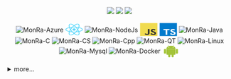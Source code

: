 <!--Hello
<h2><img src="https://emojis.slackmojis.com/emojis/images/1531849430/4246/blob-sunglasses.gif?1531849430" width="30"/> Hi 👋 , I'm MonRá! <img src="https://media.giphy.com/media/12oufCB0MyZ1Go/giphy.gif" width="50"></h2>
-->

<div>
  </p>
  <div align="center">
   <a href="https://www.facebook.com/ramon.chaib" target="_blank"><img src="https://img.shields.io/badge/-Facebook-%230077B5?style=for-the-badge&logo=facebook&logoColor=white" target="_blank"></a> 
  <a href="https://www.instagram.com/monrapps/" target="_blank"><img src="https://img.shields.io/badge/-Instagram-%23E4405F?style=for-the-badge&logo=instagram&logoColor=white" target="_blank"></a>
  <a href="https://www.linkedin.com/in/ramon-chaib-27007635/" target="_blank"><img src="https://img.shields.io/badge/-LinkedIn-%230077B5?style=for-the-badge&logo=linkedin&logoColor=white" target="_blank"></a>   
</div>
  
 <div style="display: inline_block" align="center"><br>
  <img align="center" alt="MonRa-Azure" height="30" width="40" src="https://cdn.jsdelivr.net/gh/devicons/devicon/icons/azure/azure-original.svg">
  <img align="center" alt="MonRa-React" height="30" width="40" src="https://raw.githubusercontent.com/devicons/devicon/master/icons/react/react-original.svg">
  <img align="center" alt="MonRa-NodeJs" height="30" width="40" src="https://cdn.jsdelivr.net/gh/devicons/devicon/icons/nodejs/nodejs-original.svg">
  <img align="center" alt="MonRa-Js" height="30" width="40" src="https://raw.githubusercontent.com/devicons/devicon/master/icons/javascript/javascript-original.svg">     <img align="center" alt="MonRa-Ts" height="30" width="40" src="https://raw.githubusercontent.com/devicons/devicon/master/icons/typescript/typescript-original.svg">
  <img align="center" alt="MonRa-Java" height="30" width="40" src="https://cdn.jsdelivr.net/gh/devicons/devicon/icons/java/java-original.svg">
  <img align="center" alt="MonRa-C" height="30" width="40" src="https://cdn.jsdelivr.net/gh/devicons/devicon/icons/c/c-original.svg">
  <img align="center" alt="MonRa-CS" height="30" width="40" src="https://cdn.jsdelivr.net/gh/devicons/devicon/icons/csharp/csharp-original.svg">
  <img align="center" alt="MonRa-Cpp" height="30" width="40" src="https://cdn.jsdelivr.net/gh/devicons/devicon/icons/cplusplus/cplusplus-original.svg">
  <img align="center" alt="MonRa-QT" height="30" width="40" src="https://cdn.jsdelivr.net/gh/devicons/devicon/icons/qt/qt-original.svg">
  <img align="center" alt="MonRa-Linux" height="30" width="40" src="https://cdn.jsdelivr.net/gh/devicons/devicon/icons/linux/linux-original.svg">
  <img align="center" alt="MonRa-Mysql" height="30" width="40" src="https://cdn.jsdelivr.net/gh/devicons/devicon/icons/mysql/mysql-original.svg">
  <img align="center" alt="MonRa-Docker" height="30" width="40" src="https://cdn.jsdelivr.net/gh/devicons/devicon/icons/docker/docker-original.svg">  
  <img align="center" alt="MonRa-Android" height="30" width="40" src="https://github.com/devicons/devicon/blob/master/icons/android/android-original.svg">
  
</div>
</a>

</br>
<!--
[![github activity graph](https://activity-graph.herokuapp.com/graph?username=monrapps&theme=chartreuse-dark)](https://github.com/monrapps/)
-->
<div>
<details>
      <summary>more...</summary>
      
<!--
### <img src="https://media.giphy.com/media/VgCDAzcKvsR6OM0uWg/giphy.gif" width="50"> A little more about me...  

```javascript
const monra = {
    pronouns: "He" | "Him",
    code: ["any"],
    askMeAbout: ["any"],
    technologies: {
        backEnd: {
            js: ["any"],
        },
        mobileApp: {
            native: ["Android Development"]
        },
        devOps: ["AWS", "Docker🐳", "Route53", "Nginx"],
        databases: ["mongo", "MySql", "sqlite"],
        misc: ["Firebase", "Socket.IO", "selenium", "open-cv", "php", "SuiteApp"]
    },
    architecture: ["Serverless Architecture", "Progressive web applications", "Single page applications"],
    currentFocus: "Building Robots to ease opertations",
    funFact: "There are two ways to write error-free programs; only the third one works"
};
```
-->

---
<!--START_SECTION:waka-->
![Code Time](http://img.shields.io/badge/Code%20Time-511%20hrs%2036%20mins-blue)

![Profile Views](http://img.shields.io/badge/Profile%20Views-0-blue)

![Lines of code](https://img.shields.io/badge/From%20Hello%20World%20I%27ve%20Written-69.1%20thousand%20lines%20of%20code-blue)

**🐱 My GitHub Data** 

> 📦 34.6 kB Used in GitHub's Storage 
 > 
> 🏆 809 Contributions in the Year 2024
 > 
> 🚫 Not Opted to Hire
 > 
> 📜 24 Public Repositories 
 > 
> 🔑 17 Private Repositories 
 > 
**I'm an Early 🐤** 

```text
🌞 Morning                468 commits         █████████░░░░░░░░░░░░░░░░   37.53 % 
🌆 Daytime                723 commits         ██████████████░░░░░░░░░░░   57.98 % 
🌃 Evening                56 commits          █░░░░░░░░░░░░░░░░░░░░░░░░   04.49 % 
🌙 Night                  0 commits           ░░░░░░░░░░░░░░░░░░░░░░░░░   00.00 % 
```
📅 **I'm Most Productive on Tuesday** 

```text
Monday                   210 commits         ████░░░░░░░░░░░░░░░░░░░░░   16.84 % 
Tuesday                  332 commits         ███████░░░░░░░░░░░░░░░░░░   26.62 % 
Wednesday                196 commits         ████░░░░░░░░░░░░░░░░░░░░░   15.72 % 
Thursday                 267 commits         █████░░░░░░░░░░░░░░░░░░░░   21.41 % 
Friday                   195 commits         ████░░░░░░░░░░░░░░░░░░░░░   15.64 % 
Saturday                 47 commits          █░░░░░░░░░░░░░░░░░░░░░░░░   03.77 % 
Sunday                   0 commits           ░░░░░░░░░░░░░░░░░░░░░░░░░   00.00 % 
```


📊 **This Week I Spent My Time On** 

```text
🕑︎ Time Zone: America/Sao_Paulo

💬 Programming Languages: 
TypeScript               3 hrs 3 mins        ████████████░░░░░░░░░░░░░   47.49 % 
C++                      1 hr 11 mins        █████░░░░░░░░░░░░░░░░░░░░   18.52 % 
Markdown                 1 hr 6 mins         ████░░░░░░░░░░░░░░░░░░░░░   17.28 % 
YAML                     25 mins             ██░░░░░░░░░░░░░░░░░░░░░░░   06.49 % 
Docker                   11 mins             █░░░░░░░░░░░░░░░░░░░░░░░░   02.88 % 

🔥 Editors: 
VS Code                  6 hrs 26 mins       █████████████████████████   100.00 % 

🐱‍💻 Projects: 
wlm-backend              3 hrs 19 mins       █████████████░░░░░░░░░░░░   51.63 % 
fw_tal_platformio        1 hr 24 mins        █████░░░░░░░░░░░░░░░░░░░░   21.75 % 
Markdown                 1 hr 7 mins         ████░░░░░░░░░░░░░░░░░░░░░   17.42 % 
wlm-infra                35 mins             ██░░░░░░░░░░░░░░░░░░░░░░░   09.20 % 

💻 Operating System: 
Linux                    3 hrs 53 mins       ███████████████░░░░░░░░░░   60.52 % 
Mac                      1 hr 25 mins        ██████░░░░░░░░░░░░░░░░░░░   22.05 % 
Windows                  1 hr 7 mins         ████░░░░░░░░░░░░░░░░░░░░░   17.42 % 
```

**I Mostly Code in C++** 

```text
C++                      8 repos             ████░░░░░░░░░░░░░░░░░░░░░   16.33 % 
C                        8 repos             ████░░░░░░░░░░░░░░░░░░░░░   16.33 % 
TypeScript               4 repos             ██░░░░░░░░░░░░░░░░░░░░░░░   08.16 % 
HTML                     3 repos             ██░░░░░░░░░░░░░░░░░░░░░░░   06.12 % 
MQL5                     2 repos             █░░░░░░░░░░░░░░░░░░░░░░░░   04.08 % 
```



**Timeline**

![Lines of Code chart](https://raw.githubusercontent.com/monrapps/monrapps/master/assets/bar_graph.png)


 Last Updated on 22/03/2024 06:51:00 UTC
<!--END_SECTION:waka-->
